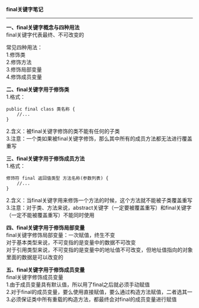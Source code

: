 **final关键字笔记**  

----------


**一、final关键字概念与四种用法**  
final关键字代表最终、不可改变的  

常见四种用法：  
1.修饰类  
2.修饰方法  
3.修饰局部变量  
4.修饰成员变量  

**二、final关键字用于修饰类**  
1.格式：  

    public final class 类名称 {
        //...
    }

2.含义：被final关键字修饰的类不能有任何的子类  
3.注意：一个类如果被final关键字修饰，那么其中所有的成员方法都无法进行覆盖重写  

**三、final关键字用于修饰成员方法**  
1.格式：  

    修饰符 final 返回值类型 方法名称(参数列表) {
        //...
    }

2.含义：当final关键字用来修饰一个方法的时候，这个方法就不能被子类覆盖重写  
3.注意：对于类、方法来说，abstract关键字（一定要被覆盖重写）和final关键字（一定不能被覆盖重写）不能同时使用  

**四、final关键字用于修饰局部变量**  
final关键字修饰局部变量：一次赋值，终生不变  
对于基本类型来说，不可变指的是变量中的数据不可改变  
对于引用类型来说，不可变指的是变量中的地址值不可改变，但地址值指向的对象里面的数据是可以改变的  

**五、final关键字用于修饰成员变量**  
final关键字修饰成员变量  
1.由于成员变量具有默认值，所以用了final之后就必须手动赋值  
2.对于final的成员变量，要么使用直接赋值，要么通过构造方法赋值，二者选其一  
3.必须保证类中所有重载的构造方法，都最终会对final的成员变量进行赋值  